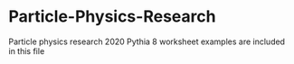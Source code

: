 # Particle-Physics-Research
Particle physics research 2020
  Pythia 8 worksheet examples are included in this file
